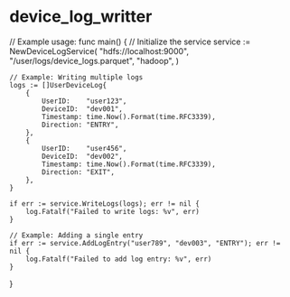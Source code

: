 # device_log_writter

// Example usage:
func main() {
	// Initialize the service
	service := NewDeviceLogService(
		"hdfs://localhost:9000",
		"/user/logs/device_logs.parquet",
		"hadoop",
	)

	// Example: Writing multiple logs
	logs := []UserDeviceLog{
		{
			UserID:    "user123",
			DeviceID:  "dev001",
			Timestamp: time.Now().Format(time.RFC3339),
			Direction: "ENTRY",
		},
		{
			UserID:    "user456",
			DeviceID:  "dev002",
			Timestamp: time.Now().Format(time.RFC3339),
			Direction: "EXIT",
		},
	}

	if err := service.WriteLogs(logs); err != nil {
		log.Fatalf("Failed to write logs: %v", err)
	}

	// Example: Adding a single entry
	if err := service.AddLogEntry("user789", "dev003", "ENTRY"); err != nil {
		log.Fatalf("Failed to add log entry: %v", err)
	}
}